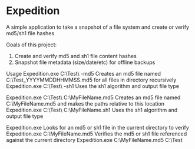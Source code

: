 # Expedition
A simple application to take a snapshot of a file system and create or verify md5/sh1 file hashes

Goals of this project:
1. Create and verify md5 and sh1 file content hashes
2. Snapshot file metadata (size/date/etc) for offline backups


Usage
Expedition.exe C:\Test\	-md5						Creates an md5 file named C:\Test\_YYYYMMDDHHMMSS.md5 for all files in directory recursively
Expedition.exe C:\Test\ -sh1						Uses the sh1 algorithm and output file type

Expedition.exe C:\Test\ C:\MyFileName.md5			Creates an md5 file named C:\MyFileName.md5 and makes the paths relative to this location
Expedition.exe C:\Test\ C:\MyFileName.sh1			Uses the sh1 algorithm and output file type

Expedition.exe										Looks for an md5 or sh1 file in the current directory to verify
Expedition.exe C:\MyFileName.md5					Verifies the md5 or sh1 file referenced against the current directory
Expedition.exe C:\MyFileName.md5 C:\Test